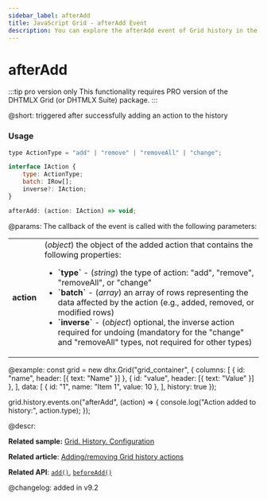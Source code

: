```yaml
---
sidebar_label: afterAdd
title: JavaScript Grid - afterAdd Event 
description: You can explore the afterAdd event of Grid history in the documentation of the DHTMLX JavaScript UI library. Browse developer guides and API reference, try out code examples and live demos, and download a free 30-day evaluation version of DHTMLX Suite.
---
```


# afterAdd

:::tip pro version only 
This functionality requires PRO version of the DHTMLX Grid (or DHTMLX Suite) package.
:::

@short: triggered after successfully adding an action to the history

### Usage

~~~jsx
type ActionType = "add" | "remove" | "removeAll" | "change";

interface IAction {
    type: ActionType; 
    batch: IRow[];
    inverse?: IAction; 
}

afterAdd: (action: IAction) => void;
~~~

@params:
The callback of the event is called with the following parameters:

<table>
    <tbody>
        <tr>
            <td><b>action</b></td>
            <td>(<i>object</i>) the object of the added action that contains the following properties:<ul><li><b>`type`</b> - (<i>string</i>) the type of action: "add", "remove", "removeAll", or "change"</li><li><b>`batch`</b> - (<i>array</i>) an array of rows representing the data affected by the action (e.g., added, removed, or modified rows)</li><li><b>`inverse`</b> - (<i>object</i>) optional, the inverse action required for undoing (mandatory for the "change" and "removeAll" types, not required for other types)</li></ul></td>
        </tr>
    </tbody>
</table>


@example:
const grid = new dhx.Grid("grid_container", {
    columns: [
        { id: "name", header: [{ text: "Name" }] },
        { id: "value", header: [{ text: "Value" }] },
    ],
    data: [
        { id: "1", name: "Item 1", value: 10 },
    ],
    history: true
});

grid.history.events.on("afterAdd", (action) => {
    console.log("Action added to history:", action.type);
});

@descr:

**Related sample:** [Grid. History. Configuration](https://snippet.dhtmlx.com/vznpyeit)

**Related article**: [Adding/removing Grid history actions](grid/usage_history.md/#addingremoving-grid-history-actions)

**Related API**: [`add()`](grid/api/history/add_method.md), [`beforeAdd()`](grid/api/history/beforeadd_event.md)

@changelog:
added in v9.2